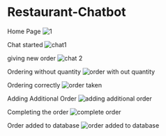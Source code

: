 # Restaurant-Chatbot

Home Page
![1](https://github.com/bhanukart/Restaurant-Chatbot/assets/21053943/d9e6ff10-e5f4-41ab-9b8f-b2729e1e63ca)

Chat started
![chat1](https://github.com/bhanukart/Restaurant-Chatbot/assets/21053943/2ca9355d-1805-4c19-91c7-7bb7cd4488ef)

giving new order
![chat 2](https://github.com/bhanukart/Restaurant-Chatbot/assets/21053943/64ca27a1-7443-4340-b1c6-cda6705f9adc)

Ordering without quantity
![order with out quantity](https://github.com/bhanukart/Restaurant-Chatbot/assets/21053943/b10d18c4-5cb1-4f97-9c29-2f314997a860)

Ordering correctly
![order taken](https://github.com/bhanukart/Restaurant-Chatbot/assets/21053943/637fdfbb-8818-460c-86b4-fccc5918c934)

Adding Additional Order
![adding additional order](https://github.com/bhanukart/Restaurant-Chatbot/assets/21053943/112765a0-9df9-4cf4-9bd9-42617f86e964)

Completing the order
![complete order](https://github.com/bhanukart/Restaurant-Chatbot/assets/21053943/44d1d9b7-ad46-4823-8c9b-dc1adac0015d)

Order added to database
![order added to database](https://github.com/bhanukart/Restaurant-Chatbot/assets/21053943/6f6d433a-3ca7-4c44-a24f-b9cbe94911fb)

